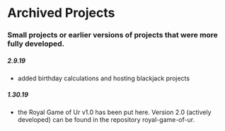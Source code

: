# Archived Projects 
### Small projects or earlier versions of projects that were more fully developed. 

##### 2.9.19
- added birthday calculations and hosting blackjack projects
##### 1.30.19 
- the Royal Game of Ur v1.0 has been put here. Version 2.0 (actively developed) can be found in the repository royal-game-of-ur.


